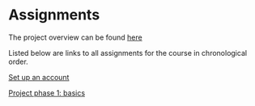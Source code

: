 ---
---

# Assignments

The project overview can be found [here](project/overview.md)

Listed below are links to all assignments for the course in chronological order.

[Set up an account](assignments/get-account.md)

[Project phase 1: basics](project/phase1.md)